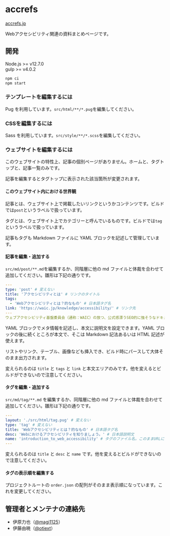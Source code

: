 # accrefs

[accrefs.jp](https://accrefs.jp)

Webアクセシビリティ関連の資料まとめページです。

## 開発

Node.js >= v12.7.0  
gulp >= v4.0.2

```bash
npm ci
npm start
```

### テンプレートを編集するには

Pug を利用しています。`src/html/**/*.pug`を編集してください。

### CSSを編集するには

Sass を利用しています。`src/style/**/*.scss`を編集してください。

### ウェブサイトを編集するには

このウェブサイトの特性上、記事の個別ページがありません。ホームと、タグトップと、記事一覧のみです。

記事を編集するとタグトップに表示された該当箇所が変更されます。

#### このウェブサイト内における世界観

記事とは、ウェブサイト上で掲載したいリンクというかコンテンツです。ビルドでは`post`というラベルで扱っています。

タグとは、ウェブサイト上でカテゴリーと呼んでいるものです。ビルドでは`tag`というラベルで扱っています。

記事もタグも Markdown ファイルに YAML ブロックを記述して管理しています。

#### 記事を編集・追加する

`src/md/post/**.md`を編集するか、同階層に他の md ファイルと体裁を合わせて追加してください。雛形は下記の通りです。

```yaml
---
type: 'post' # 変えない
title: 'アクセシビリティとは' # リンクのタイトル
tags:
  - 'Webアクセシビリティとは？的なもの' # 日本語タグ名
link: 'https://waic.jp/knowledge/accessibility/' # リンク先
---
ウェブアクセシビリティ基盤委員会（通称：WAIC）の放つ、公式感漂うSEO的に強そうなドキュメント。Webアクセシビリティ確保とJISの関係性について解説しています。
```

YAML ブロックでメタ情報を記述し、本文に説明文を設定できます。YAML ブロックの後に続くところが本文で、そこは Markdown 記法あるいは HTML 記述が使えます。

リストやリンク、テーブル、画像なども挿入でき、ビルド時にパースして大体そのまま出力されます。

変えられるのは `title` と `tags` と `link` と本文エリアのみです。他を変えるとビルドができないので注意してください。

#### タグを編集・追加する

`src/md/tag/**.md` を編集するか、同階層に他の md ファイルと体裁を合わせて追加してください。雛形は下記の通りです。

```yaml
---
layout: './src/html/tag.pug' # 変えない
type: 'tag' # 変えない
title: 'Webアクセシビリティとは？的なもの' # 日本語タグ名
desc: 'Webにおけるアクセシビリティを知りましょう。' # 日本語説明文
name: 'introduction_to_web_accessibility' # タグのファイル名。このままURLになるのでそれを見越した文字列にしてください。
---
```

変えられるのは `title` と `desc` と `name` です。他を変えるとビルドができないので注意してください。

#### タグの表示順を編集する

プロジェクトルートの `order.json` の配列がそのまま表示順になっています。これを変更してください。

## 管理者とメンテナの連絡先

- 伊原力也（[@magi1125](https://twitter.com/magi1125)）
- 伊藤由暁（[@otiext](https://twitter.com/otiext)）